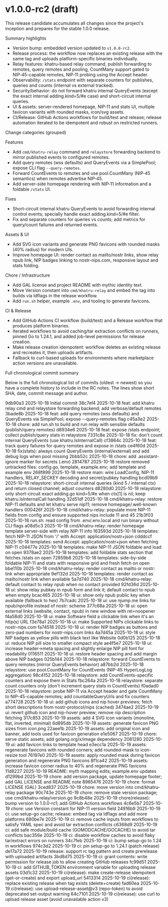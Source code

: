 # v1.0.0-rc2 (draft)

This release candidate accumulates all changes since the project's inception and prepares for the stable 1.0.0 release.

Summary highlights

- Version bump: embedded version updated to `v1.0.0-rc2`.
- Release process: the workflow now replaces an existing release with the same tag and uploads platform-specific binaries individually.
- Relay features: khatru-based relay command, publish forwarding to remotes, query remotes and pooling, CountMany support gated to NIP‑45-capable remotes, NIP‑11 probing using the Accept header.
- Observability: `/stats` endpoint with separate counters for publishes, queries and counts (internal vs external tracked).
- Security/behavior: do not forward khatru internal QueryEvents (except the exact internal adding.kind=5/#e case) and short-circuit internal queries.
- UI & assets: server-rendered homepage, NIP‑11 and stats UI, multiple favicon variants with rounded masks, icon/svg assets.
- CI/Release: GitHub Actions workflows for build/test and release; release automation iterated to be idempotent and robust on restricted runners.

Change categories (grouped)

Features

- Add `cmd/khatru-relay` command and `relaystore` forwarding backend to mirror published events to configured remotes.
- Add query remotes (wss defaults) and QueryEvents via a SimplePool; expose CLI flag `--query-remotes`.
- Forward CountEvents to remotes and use pool.CountMany (NIP‑45 semantics) when remotes advertise NIP‑45.
- Add server-side homepage rendering with NIP‑11 information and a foldable `/stats` UI.

Fixes

- Short-circuit internal khatru QueryEvents to avoid forwarding internal control events; specially handle exact adding.kind=5/#e filter.
- Fix and separate counters for queries vs counts; add metrics for query/count failures and returned events.

Assets & UI

- Add SVG icon variants and generate PNG favicons with rounded masks (40% radius) for modern UIs.
- Improve homepage UI: render contact as mailto/nostr links, show relay npub link, NIP badges linking to nostr-nips.com, responsive layout and stats folding.

Chore / Infrastructure

- Add GAL license and project README with mythic identity text.
- Move Version constant into `cmd/khatru-relay` and embed the tag into builds via ldflags in the release workflow.
- Add `run.sh` helper, example `.env`, and tooling to generate favicons.

CI & Release

- Add GitHub Actions CI workflow (build/test) and a Release workflow that produces platform binaries.
- Iterated workflows to avoid caching/tar extraction conflicts on runners, pinned Go to 1.24.1, and added job-level permissions for release creation.
- Make release creation idempotent: workflow deletes an existing release and recreates it, then uploads artifacts.
- Fallback to curl-based uploads for environments where marketplace action versions are unavailable.

Full chronological commit summary

Below is the full chronological list of commits (oldest → newest) so you have a complete history to include in the RC notes. The lines show short SHA, date, commit message and author.

9db90a3 2025-10-18 Initial commit
38c7ef4 2025-10-18 feat: add khatru relay cmd and relaystore forwarding backend; add verbose/default remotes
3bade8b 2025-10-18 feat: add query remotes (wss defaults) and QueryEvents via SimplePool; expose --query-remotes flag
c45a3e2 2025-10-18 chore: add run.sh to build and run relay with sensible defaults (publish/query remotes)
d8934e6 2025-10-18 feat: expose /stats endpoint; collect publish/query stats in relaystore
7331c8e 2025-10-18 fix: don't count internal QueryEvents (use khatru.IsInternalCall)
cf3864c 2025-10-18 feat: track query failures for query remotes and expose in /stats
ce4f60d 2025-10-18 fix(stats): always count QueryEvents (internal/external) and add debug logs when pool missing
2bbb52c 2025-10-18 chore: add .assistant-ignore marker for secrets (.env)
2814787 2025-10-18 restore removed untracked files: config.go, template, example.env; add template and example env
268f899 2025-10-18 restore main: wire LoadConfig, NIP-11 handlers, RELAY_SECKEY decoding and secret/pubkey handling
bcd09b9 2025-10-18 relaystore: short-circuit internal queries (kind 5 / internal ctx) and return closed channel; adjust counters
d8280d0 2025-10-18 relaystore: only short-circuit exact adding.go kind=5/#e when ctx[1] is nil; keep khatru.IsInternalCall handling
32d51df 2025-10-18 cmd/khatru-relay: restore NIP-11 defaults and let khatru serve nip11; remove homepage/.well-known handlers
000426f 2025-10-18 cmd/khatru-relay: populate more NIP-11 fields from config and ensure supported nips include 11 and 45
21b3f03 2025-10-18 run.sh: read config from .env/.env.local and run binary without CLI flags
a08d5c3 2025-10-18 cmd/khatru-relay: render homepage template server-side with relay NIP-11 info
163593d 2025-10-18 templates: fetch NIP-11 JSON from '/' with Accept: application/nostr+json
cdddccf 2025-10-18 templates: send Accept: application/nostr+json when fetching NIP-11
c04477e 2025-10-18 templates: make NIP-11 JSON foldable and load on open
9378ae2 2025-10-18 templates: add foldable stats section that fetches /stats on open
72859b8 2025-10-18 templates: side-by-side foldable NIP-11 and stats with responsive grid and fresh fetch on open
bbe110b 2025-10-18 cmd/khatru-relay: render contact as mailto or nostr: link when appropriate
9ef132d 2025-10-18 templates: render contact as mailto/nostr link when available
5a7d740 2025-10-18 cmd/khatru-relay: default contact to relay npub when no contact provided
92fd36d 2025-10-18 ui: show relay pubkey in npub form and link it; default contact to npub when empty
bcac465 2025-10-18 ui: show only npub public key when available (fallback to hex)
7b7cadc 2025-10-18 ui: use njump.me links for npub/nprofile instead of nostr: scheme
377c68a 2025-10-18 ui: open external links (website, contact, npub) in new window with rel=noopener
f4a58d0 2025-10-18 ui: make Software field a clickable link when it's an http(s) URL
f3e78a1 2025-10-18 ui: make Supported NIPs clickable links to nostr-nips.com
fa74518 2025-10-18 ui: render NIP badges as buttons and zero-pad numbers for nostr-nips.com links
4a7d45a 2025-10-18 ui: style NIP badges as yellow pills with black text like Website
0d0b125 2025-10-18 ui: reduce NIP pill size to smaller compact style
ae4f5e7 2025-10-18 ui: increase header->meta spacing and slightly enlarge NIP pill font for readability
0116511 2025-10-18 ui: restore header spacing and add margin above NIP badges
025b144 2025-10-18 relaystore: forward CountEvents to query remotes (mirror QueryEvents behavior)
a87bb2d 2025-10-18 relaystore: use pool.CountMany for CountEvents (NIP-45 HyperLogLog aggregation)
98c4152 2025-10-18 relaystore: add CountEvents-specific counters and expose them in Stats
fbc264a 2025-10-18 relaystore: separate count counters only (don't increment query stats in CountEvents)
f0adad0 2025-10-18 relaystore: probe NIP-11 via Accept header and gate CountMany to NIP-45-capable remotes; add countableQueryUrls and fix counters
a774728 2025-10-18 ui: add github icons and nip hover previews; fetch short descriptions from nostr-protocol/nips (cached)
3474ae2 2025-10-19 ui: revert github icon and nip-hover preview; remove nip description fetching
317c853 2025-10-19 assets: add 4 SVG icon variants (monoline, flat, inverted, minimal)
6d895db 2025-10-19 assets: generate favicon PNG sizes from icon.png
22aee1b 2025-10-19 assets: add original icon and banner, add tools used for favicon generation
e1e5067 2025-10-19 chore: serve static assets; add golang.org/x/image dependency
2081280 2025-10-19 ui: add favicon links to template head
e3ecc1a 2025-10-19 assets: regenerate favicons with rounded corners; add rounded-mask to icon-resize tool
76197e0 2025-10-19 assets: apply rounded mask during favicon generation and regenerate PNG favicons
8f1ca42 2025-10-19 assets: increase favicon corner radius to 40% and regenerate PNG favicons
11d8227 2025-10-19 README: myth mapping edits; example.env updates
d1299bd 2025-10-19 chore: add version package, update homepage footer; add GAL LICENSE and README note
8965476 2025-10-19 chore: format LICENSE (GAL)
3ced837 2025-10-19 chore: move version into cmd/khatru-relay package
90c743e 2025-10-19 chore: remove stale version package; use cmd/khatru-relay/version.go
9c8b48e 2025-10-19 chore(release): bump version to 1.0.0-rc1; add GitHub Actions workflows
4c6e5b7 2025-10-19 chore: use Version constant for NIP-11 version field
24916b9 2025-10-19 ci: use setup-go cache; release: embed tag via ldflags and add more platforms
680be7e 2025-10-19 ci: remove cache inputs from workflows to satisfy YAML spec and avoid tar extraction conflicts
c6368d9 2025-10-19 ci: add safe module/build cache (GOMODCACHE/GOCACHE) to avoid tar conflicts
bac356e 2025-10-19 ci: disable workflow caches to avoid flaky tar/extract errors on runners
34c7feb 2025-10-19 ci: bump setup-go to 1.24 in workflows
974c3d2 2025-10-19 ci: pin setup-go to 1.24.1 (patch release)
de17a72 2025-10-19 release: support rc tag pattern and create prerelease with uploaded artifacts
3bd8d75 2025-10-19 ci: grant contents: write permission for release job to allow creating GitHub releases
fc99d51 2025-10-19 ci: add GITHUB_TOKEN environment variable for uploading release assets
03d1c32 2025-10-19 ci(release): make create-release idempotent (get-or-create) and export upload_url
5413314 2025-10-19 ci(release): replace existing release when tag exists (delete+create)
fad60ea 2025-10-19 ci(release): use upload-release-asset@v3 (repo-token) to avoid deprecated set-output warning
64c7101 2025-10-19 ci(release): use curl to upload release asset (avoid unavailable action v3)


